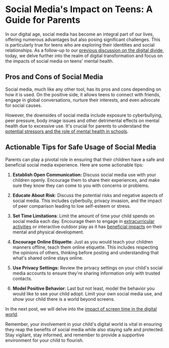 # Social Media's Impact on Teens: A Guide for Parents

In our digital age, social media has become an integral part of our lives, offering numerous advantages but also posing significant challenges. This is particularly true for teens who are exploring their identities and social relationships. As a follow-up to our [previous discussion on the digital divide](/v2/modern-challenges/addressing-the-digital-divide-ensuring-equal-access.md), today, we delve further into the realm of digital transformation and focus on the impacts of social media on teens' mental health. 

## Pros and Cons of Social Media

Social media, much like any other tool, has its pros and cons depending on how it is used. On the positive side, it allows teens to connect with friends, engage in global conversations, nurture their interests, and even advocate for social causes. 

However, the downsides of social media include exposure to cyberbullying, peer pressure, body image issues and other detrimental effects on mental health due to excessive use. It's crucial for parents to understand the [potential stressors and the role of mental health in schools](/v2/student-well-being/addressing-mental-health-in-schools.md). 

## Actionable Tips for Safe Usage of Social Media

Parents can play a pivotal role in ensuring that their children have a safe and beneficial social media experience. Here are some actionable tips:

1. **Establish Open Communication:** Discuss social media use with your children openly. Encourage them to share their experiences, and make sure they know they can come to you with concerns or problems.

2. **Educate About Risk**: Discuss the potential risks and negative aspects of social media. This includes cyberbully, privacy invasion, and the impact of peer comparison leading to low self-esteem or stress.

3. **Set Time Limitations**: Limit the amount of time your child spends on social media each day. Encourage them to engage in [extracurricular activities](/v2/holistic-development/the-role-of-extracurricular-activities-beyond-academics.md) or interactive outdoor play as it has [beneficial impacts](/v2/holistic-development/the-role-of-play-why-unstructured-time-matters.md) on their mental and physical development.

4. **Encourage Online Etiquette**: Just as you would teach your children manners offline, teach them online etiquette. This includes respecting the opinions of others, thinking before posting and understanding that what's shared online stays online.
  
5. **Use Privacy Settings:** Review the privacy settings on your child's social media accounts to ensure they're sharing information only with trusted contacts.

6. **Model Positive Behavior**: Last but not least, model the behavior you would like to see your child adopt. Limit your own social media use, and show your child there is a world beyond screens.

In the next post, we will delve into the [impact of screen time in the digital world](/v2/digital-transformation/the-challenge-of-screen-time-in-modern-learning.md).

Remember, your involvement in your child's digital world is vital in ensuring they reap the benefits of social media while also staying safe and protected. Stay vigilant, stay informed, and remember to provide a supportive environment for your child to flourish.